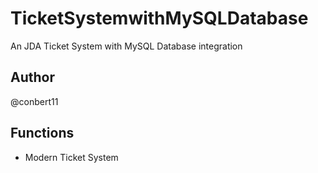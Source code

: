 # TicketSystemwithMySQLDatabase
An JDA Ticket System with MySQL Database integration


## Author
@conbert11

## Functions
- Modern Ticket System

